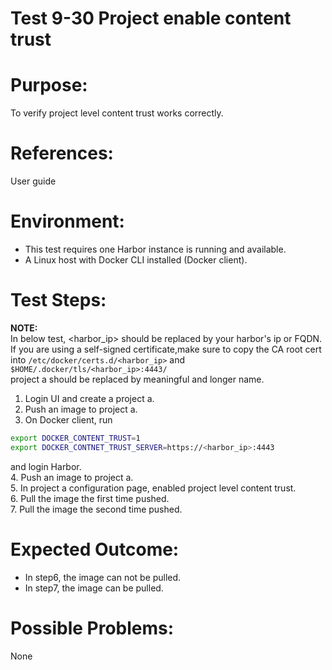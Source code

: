 Test 9-30 Project enable content trust
=======

# Purpose:

To verify project level content trust works correctly.

# References:
User guide

# Environment:

* This test requires one Harbor instance is running and available.  
* A Linux host with Docker CLI installed (Docker client).  

# Test Steps:
**NOTE:**  
In below test, <harbor_ip> should be replaced by your harbor's ip or FQDN. If you are using a self-signed certificate,make sure to copy the CA root cert into ```/etc/docker/certs.d/<harbor_ip>``` and ```$HOME/.docker/tls/<harbor_ip>:4443/```  
project a should be replaced by meaningful and longer name.  

1. Login UI and create a project a.  
2. Push an image to project a.  
3. On Docker client, run  
```sh
export DOCKER_CONTENT_TRUST=1
export DOCKER_CONTNET_TRUST_SERVER=https://<harbor_ip>:4443
```
and login Harbor.  
4. Push an image to project a.  
5. In project a configuration page, enabled project level content trust.  
6. Pull the image the first time pushed.   
7. Pull the image the second time pushed.  

# Expected Outcome:

* In step6, the image can not be pulled.  
* In step7, the image can be pulled. 

# Possible Problems:
None
